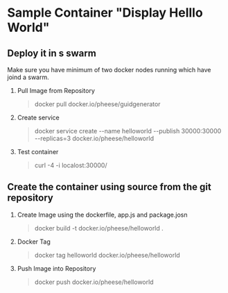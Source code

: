 # Sample Container "Display Helllo World"

## Deploy it in s swarm
Make sure you have minimum of two docker nodes running which have joind a swarm.

1. Pull Image from Repository 
    >docker pull docker.io/pheese/guidgenerator

2. Create service 
    >docker service create --name helloworld --publish 30000:30000 --replicas=3 docker.io/pheese/helloworld

3. Test container
    >curl -4 -i localost:30000/

## Create the container using source from the git repository

1. Create Image using the dockerfile, app.js and package.josn
    > docker build -t docker.io/pheese/helloworld .

2. Docker Tag
    >docker tag helloworld docker.io/pheese/helloworld

3. Push Image into Repository
    >docker push docker.io/pheese/helloworld

